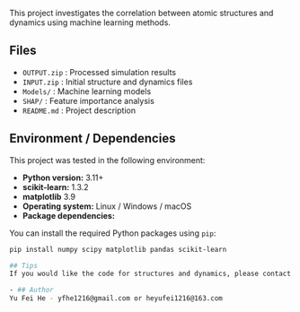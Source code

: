 This project investigates the correlation between atomic structures and dynamics using machine learning methods.
## Files
- `OUTPUT.zip` : Processed simulation results
- `INPUT.zip` : Initial structure and dynamics files
- `Models/` : Machine learning models
- `SHAP/` : Feature importance analysis
- `README.md` : Project description

## Environment / Dependencies

This project was tested in the following environment:

- **Python version:** 3.11+
- **scikit-learn:** 1.3.2
- **matplotlib** 3.9
- **Operating system:** Linux / Windows / macOS
- **Package dependencies:**  

You can install the required Python packages using `pip`:

```bash
pip install numpy scipy matplotlib pandas scikit-learn 

## Tips
If you would like the code for structures and dynamics, please contact me.

- ## Author
Yu Fei He - yfhe1216@gmail.com or heyufei1216@163.com
